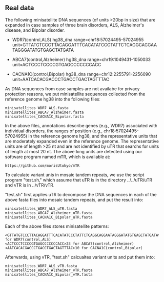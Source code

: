 ## Real data

The following minisatellite DNA sequences (of units >20bp in size) that are expanded in case samples of three brain disorders, ALS, Alzheimer's disease, and Bipolar disorder. 

- WDR7(control,ALS) hg38_dna range=chr18:57024495-57024955 unit=GTTATGTCCCTTACAGGATTTCACATATCCCTATTCTCAGGCAGGAATAGGGATATGTGAGCTATGATA

- ABCA7(control,Alzheimer) hg38_dna range=chr19:1049431-1050033 unit=ACTCCCTCCCCGTGAGCCCCCCCACC

- CACNA1C(control,Bipolar) hg38_dna range=chr12:2255791-2256090 unit=AATCACACGACCCTGACCTGACTAGTTTAC

As DNA sequences from case samples are not availabe for privacy protection reasons, we put minisatellite sequences collected from the reference genome hg38 into the following files:

    minisatellites_WDR7_ALS.fasta
    minisatellites_ABCA7_Alzheimer.fasta
    minisatellites_CACNA1C_Bipolar.fasta

In the above files, annotations describe genes (e.g., WDR7) associated with individual disorders, the ranges of position (e.g., chr18:57024495-57024955) in the reference genome hg38, and the representative units that are moderately expanded even in the reference genome.
The representative units are of length >25 nt and are not identified by uTR that searchs for units of length at most 20 nt. The above long units are detected using our software program named mTR, which is available at:

    https://github.com/morisUtokyo/mTR
    
To calculate variant unis in mosaic tandem repeats, we use the script program "test.sh," which assume that uTR is in the directory ../../uTR/uTR and vTR is in ../vTR/vTR.

"test.sh" first applies uTR to decompose the DNA sequences in each of the above fasta files into mosaic tandem repeats, and put the result into: 

    minisatellites_WDR7_ALS_uTR.fasta
    minisatellites_ABCA7_Alzheimer_uTR.fasta
    minisatellites_CACNA1C_Bipolar_uTR.fasta

Each of the above files stores minisatellite patterns:

    <GTTATGTCCCTTACAGGATTTCACATATCCCTATTCTCAGGCAGGAATAGGGATATGTGAGCTATGATA>6 for WDR7(control,ALS)
    <ACTCCCTCCCCGTGAGCCCCCCCACC>23 for ABCA7(control,Alzheimer)
    <AATCACACGACCCTGACCTGACTAGTTTAC>10 for CACNA1C(control,Bipolar)

Afterwards, using vTR, "test.sh" calcualtes variant units and put them into:

    minisatellites_WDR7_ALS_vTR.fasta
    minisatellites_ABCA7_Alzheimer_vTR.fasta
    minisatellites_CACNA1C_Bipolar_vTR.fasta
